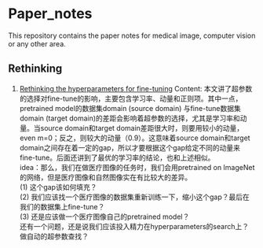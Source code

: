 # Paper_notes
This repository contains the paper notes for medical image, computer vision or any other area.


## Rethinking 
1. [Rethinking the hyperparameters for fine-tuning](https://arxiv.org/pdf/2002.11770.pdf)
   Content: 本文讲了超参数的选择对fine-tune的影响，主要包含学习率、动量和正则项。其中一点，pretrained model的数据集domain (source domain) 与fine-tune数据集domain (target domain)的差距会影响着超参数的选择，尤其是学习率和动量。当source domain和target domain差距很大时，则要用较小的动量，even m=0；反之，则较大的动量（0.9）。这意味着source domain和target domain之间存在着一定的gap，所以才要根据这个gap给定不同的动量来fine-tune。后面还讲到了最优的学习率的结论，也和上述相似。<br>
   idea：那么，我们在做医疗图像的任务时，我们会用pretrained on ImageNet的网络，但是医疗图像和自然图像实在有比较大的差异。<br>
         (1) 这个gap该如何填充？<br>
         (2) 我们应该找一个医疗图像的数据集重新训练一下，缩小这个gap？最后在我们的数据集上fine-tune？<br>
         (3) 还是应该做一个医疗图像自己的pretrained model？<br>
         还有一个问题，还是说我们应该投入精力在hyperparameters的search上？做自动的超参数查找？<br>
         
   
